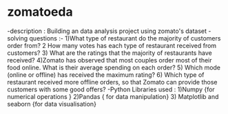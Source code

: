 # zomatoeda
-description : Building an data analysis project using  zomato's dataset 
-solving  questions :-
  1)What type of restaurant do the majority of customers order from?
  2 How many votes has each type of restaurant received from customers?
  3) What are the ratings that the majority of restaurants have received?
  4)Zomato has observed that most couples order most of their food online. What is their 
    average spending on each order?
  5) Which mode (online or offline) has received the maximum rating?
  6) Which type of restaurant received more offline orders, so that Zomato can provide those 
    customers with some good offers?
-Python Libraries used :
 1)Numpy {for numerical operations }
 2)Pandas { for data manipulation}
 3) Matplotlib and seaborn {for data visualisation}
  
